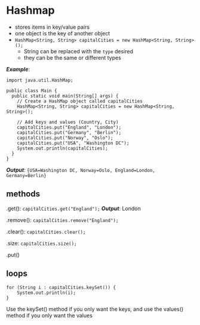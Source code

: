 # Hashmap

- stores items in key/value pairs
- one object is the key of another object
- ```HashMap<String, String> capitalCities = new HashMap<String, String>();```
  - String can be replaced with the ```type``` desired
  - they can be the same or different types

***Example***:
```// Import the HashMap class
import java.util.HashMap;

public class Main {
  public static void main(String[] args) {
    // Create a HashMap object called capitalCities
    HashMap<String, String> capitalCities = new HashMap<String, String>();

    // Add keys and values (Country, City)
    capitalCities.put("England", "London");
    capitalCities.put("Germany", "Berlin");
    capitalCities.put("Norway", "Oslo");
    capitalCities.put("USA", "Washington DC");
    System.out.println(capitalCities);
  }
}
```

***Output***:
```{USA=Washington DC, Norway=Oslo, England=London, Germany=Berlin}```  
  

## methods

.get(): ```capitalCities.get("England");```
***Output***: London

.remove(): ```capitalCities.remove("England");```

.clear(): ```capitalCities.clear();```

.size: ```capitalCities.size();```

.put()


## loops

    for (String i : capitalCities.keySet()) {
        System.out.println(i);
    }


Use the keySet() method if you only want the keys, and use the values() method if you only want the values


